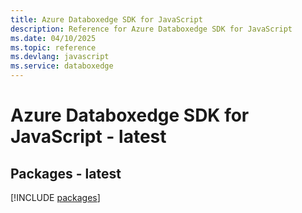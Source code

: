 ```yaml
---
title: Azure Databoxedge SDK for JavaScript
description: Reference for Azure Databoxedge SDK for JavaScript
ms.date: 04/10/2025
ms.topic: reference
ms.devlang: javascript
ms.service: databoxedge
---
```

# Azure Databoxedge SDK for JavaScript - latest
## Packages - latest
[!INCLUDE [packages](databoxedge-index.md)]